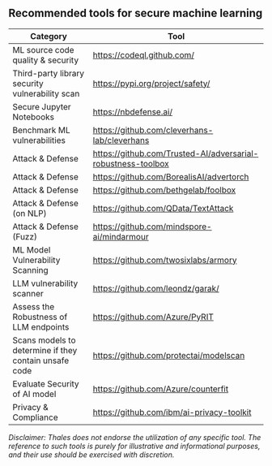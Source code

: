 ## Recommended tools for secure machine learning

| Category | Tool |
| -------- | ---- |
| ML source code quality & security | https://codeql.github.com/ |
| Third-party library security vulnerability scan | https://pypi.org/project/safety/ |
| Secure Jupyter Notebooks | https://nbdefense.ai/ |
| Benchmark ML vulnerabilities | https://github.com/cleverhans-lab/cleverhans |
| Attack & Defense | https://github.com/Trusted-AI/adversarial-robustness-toolbox |
| Attack & Defense | https://github.com/BorealisAI/advertorch |
| Attack & Defense | https://github.com/bethgelab/foolbox |
| Attack & Defense (on NLP) | https://github.com/QData/TextAttack |
| Attack & Defense (Fuzz) | https://github.com/mindspore-ai/mindarmour |
| ML Model Vulnerability Scanning | https://github.com/twosixlabs/armory |
| LLM vulnerability scanner | https://github.com/leondz/garak/ |
| Assess the Robustness of LLM endpoints | https://github.com/Azure/PyRIT |
| Scans models to determine if they contain unsafe code | https://github.com/protectai/modelscan |
| Evaluate Security of AI model | https://github.com/Azure/counterfit |
| Privacy & Compliance | https://github.com/ibm/ai-privacy-toolkit |

*Disclaimer: Thales does not endorse the utilization of any specific tool. The reference to such tools is purely for illustrative and informational purposes, and their use should be exercised with discretion.*
